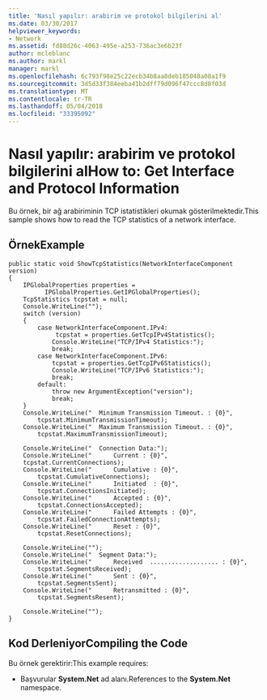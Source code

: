 ```yaml
---
title: 'Nasıl yapılır: arabirim ve protokol bilgilerini al'
ms.date: 03/30/2017
helpviewer_keywords:
- Network
ms.assetid: fd88d26c-4063-495e-a253-736ac3e6b23f
author: mcleblanc
ms.author: markl
manager: markl
ms.openlocfilehash: 6c793f98e25c22ecb34b8aa8deb185048a08a1f9
ms.sourcegitcommit: 3d5d33f384eeba41b2dff79d096f47ccc8d8f03d
ms.translationtype: MT
ms.contentlocale: tr-TR
ms.lasthandoff: 05/04/2018
ms.locfileid: "33395092"
---
```

# <a name="how-to-get-interface-and-protocol-information"></a><span data-ttu-id="e40c9-102">Nasıl yapılır: arabirim ve protokol bilgilerini al</span><span class="sxs-lookup"><span data-stu-id="e40c9-102">How to: Get Interface and Protocol Information</span></span>
<span data-ttu-id="e40c9-103">Bu örnek, bir ağ arabiriminin TCP istatistikleri okumak gösterilmektedir.</span><span class="sxs-lookup"><span data-stu-id="e40c9-103">This sample shows how to read the TCP statistics of a network interface.</span></span>  
  
## <a name="example"></a><span data-ttu-id="e40c9-104">Örnek</span><span class="sxs-lookup"><span data-stu-id="e40c9-104">Example</span></span>  
  
```  
public static void ShowTcpStatistics(NetworkInterfaceComponent version)  
{  
    IPGlobalProperties properties =  
          IPGlobalProperties.GetIPGlobalProperties();  
    TcpStatistics tcpstat = null;  
    Console.WriteLine("");  
    switch (version)  
    {  
        case NetworkInterfaceComponent.IPv4:  
             tcpstat = properties.GetTcpIPv4Statistics();  
            Console.WriteLine("TCP/IPv4 Statistics:");  
            break;  
        case NetworkInterfaceComponent.IPv6:  
            tcpstat = properties.GetTcpIPv6Statistics();  
            Console.WriteLine("TCP/IPv6 Statistics:");  
            break;  
        default:  
            throw new ArgumentException("version");  
            break;  
    }  
    Console.WriteLine("  Minimum Transmission Timeout. : {0}",   
        tcpstat.MinimumTransmissionTimeout);  
    Console.WriteLine("  Maximum Transmission Timeout. : {0}",   
        tcpstat.MaximumTransmissionTimeout);  
  
    Console.WriteLine("  Connection Data:");  
    Console.WriteLine("      Current : {0}",   
    tcpstat.CurrentConnections);  
    Console.WriteLine("      Cumulative : {0}",   
        tcpstat.CumulativeConnections);  
    Console.WriteLine("      Initiated  : {0}",   
        tcpstat.ConnectionsInitiated);  
    Console.WriteLine("      Accepted : {0}",   
        tcpstat.ConnectionsAccepted);  
    Console.WriteLine("      Failed Attempts : {0}",   
        tcpstat.FailedConnectionAttempts);  
    Console.WriteLine("      Reset : {0}",   
        tcpstat.ResetConnections);  
  
    Console.WriteLine("");  
    Console.WriteLine("  Segment Data:");  
    Console.WriteLine("      Received  ................... : {0}",   
        tcpstat.SegmentsReceived);  
    Console.WriteLine("      Sent : {0}",   
        tcpstat.SegmentsSent);  
    Console.WriteLine("      Retransmitted : {0}",   
        tcpstat.SegmentsResent);  
  
    Console.WriteLine("");  
}  
```  
  
## <a name="compiling-the-code"></a><span data-ttu-id="e40c9-105">Kod Derleniyor</span><span class="sxs-lookup"><span data-stu-id="e40c9-105">Compiling the Code</span></span>  
 <span data-ttu-id="e40c9-106">Bu örnek gerektirir:</span><span class="sxs-lookup"><span data-stu-id="e40c9-106">This example requires:</span></span>  
  
-   <span data-ttu-id="e40c9-107">Başvurular **System.Net** ad alanı.</span><span class="sxs-lookup"><span data-stu-id="e40c9-107">References to the **System.Net** namespace.</span></span>
